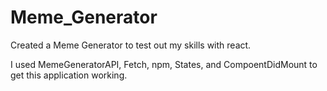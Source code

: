 # Meme_Generator

Created a Meme Generator to test out my skills with react.

I used MemeGeneratorAPI, Fetch, npm, States, and CompoentDidMount to get this application working.
